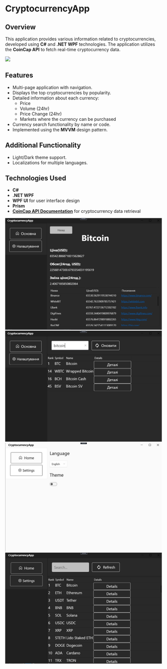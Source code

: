 ﻿# CryptocurrencyApp

## Overview

This application provides various information related to cryptocurrencies, developed using **C#** and **.NET WPF** technologies. The application utilizes the **CoinCap API** to fetch real-time cryptocurrency data.

![](assets/CryptocurrencyApp.gif)

## Features

- Multi-page application with navigation.
- Displays the top cryptocurrencies by popularity.
- Detailed information about each currency:
  - Price
  - Volume (24hr)
  - Price Change (24hr)
  - Markets where the currency can be purchased
- Currency search functionality by name or code.
- Implemented using the **MVVM** design pattern.

## Additional Functionality

- Light/Dark theme support.
- Localizations for multiple languages.

## Technologies Used

- **C#**
- **.NET WPF**
- **WPF UI** for user interface design
- **Prism** 
- **[CoinCap API Documentation](https://docs.coincap.io/)** for cryptocurrency data retrieval


![](assets/cryptoApp_1.jpg)
![](assets/cryptoApp_2.jpg)
![](assets/cryptoApp_3.jpg)
![](assets/cryptoApp_4.jpg)